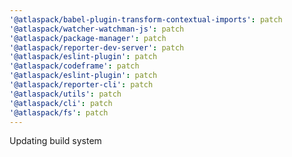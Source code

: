 ```yaml
---
'@atlaspack/babel-plugin-transform-contextual-imports': patch
'@atlaspack/watcher-watchman-js': patch
'@atlaspack/package-manager': patch
'@atlaspack/reporter-dev-server': patch
'@atlaspack/eslint-plugin': patch
'@atlaspack/codeframe': patch
'@atlaspack/eslint-plugin': patch
'@atlaspack/reporter-cli': patch
'@atlaspack/utils': patch
'@atlaspack/cli': patch
'@atlaspack/fs': patch
---
```


Updating build system
